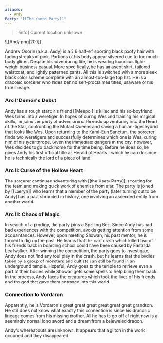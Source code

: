 ```yaml
---
aliases:
  - Andy
Party: "[[The Kaeto Party]]"
---
```

> [!info]
> Current location unknown

![[Andy.png|200]]

Andrew Osorin (a.k.a. Andy) is a 5'6 half-elf sporting black poofy hair with fading streaks of pink. Portions of his body appear silvered due to too much body glitter. Despite his adventuring life, he is wearing luxurious light-weight business casual. More specifically, he has an ascot shirt, tailored waistcoat, and lightly patterned pants. All this is switched with a more sleek black color scheme complete with an almost-too-large top hat. He is a draconic sorcerer who hides behind self-proclaimed titles, unaware of his true lineage.

### Arc I: Demon's Debut

Andy has a rough start: his friend [[Meepo]] is killed and his ex-boyfriend Wes turns into a weretiger. In hopes of curing Wes and training his magical skills, he joins the party of adventurers. He ends up venturing into the Heart of the Star, confronting the Mutant Queens and saving a human-tiger hybrid that looks like Wes. Upon returning to the Kami-Eun Sanctum, the sorcerer finds two weretigers and successfully determines which one is Wes, curing him of his lycanthrope. Given the immediate dangers in the city, however, Wes decides to go back home for the time being. Before he does so, he gives Andy his first official title as Herald of Hearts - which he can do since he is technically the lord of a piece of land.

### Arc II: Curse of the Hollow Heart

The sorcerer continues adventuring with [[the Kaeto Party]], scouting for the team and making quick work of enemies from afar. The party is joined by [[Laeryn]] who learns that a member of the party (later turning out to be Andy) has a past shrouded in history, one involving an ascended entity from another world.

### Arc III: Chaos of Magic

In search of a prodigy, the party joins a Spelling Bee. Since Andy has had bad experiences with the competition, avoids getting attention from some acquaintances. However, upon meeting Showan, his past mentor, he is forced to dig up the past. He learns that the cart crash which killed two of his friends back in boarding school could have been caused by Fastrada Leafwalker. After winning the competition, the party goes to investigate, Andy does not find any foul play in the crash, but he learns that the bodies taken by a group of monsters and cultists can still be found in an underground temple. Hopeful, Andy goes to the temple to retrieve even a part of their bodies while Showan gets some spells to help bring them back. In the process, Andy faces the creatures which took the lives of his friends and the god that gave them entrance into this world.

### Connection to Vordaron

Apparently, he is Vordaron's great great great great great great grandson. He still does not know what exactly this connection is since his draconic lineage comes from his missing mother. All he has to go off of right now is a seemingly normal long sword and a dream from a bejeweled dragon.

Andy's whereabouts are unknown. It appears that a glitch in the world occurred and they disappeared.
